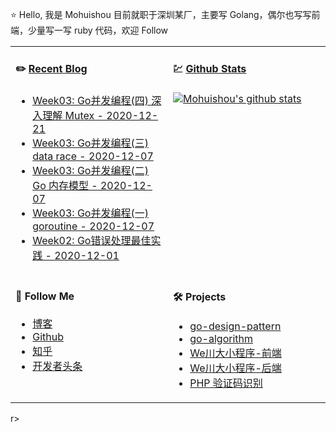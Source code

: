 ⭐ Hello, 我是 Mohuishou 目前就职于深圳某厂，主要写 Golang，偶尔也写写前端，少量写一写 ruby 代码，欢迎 Follow

<table>
  
<tr>
<td valign="top"  width="50%">

#### ✏️ [Recent Blog](https://lailin.xyz)

- [Week03: Go并发编程(四) 深入理解 Mutex - 2020-12-21](https://lailin.xyz/post/go-training-week3-sync.html)
- [Week03: Go并发编程(三) data race - 2020-12-07](https://lailin.xyz/post/go-training-week3-data-race.html)
- [Week03: Go并发编程(二) Go 内存模型 - 2020-12-07](https://lailin.xyz/post/go-training-week3-go-memory-model.html)
- [Week03: Go并发编程(一) goroutine - 2020-12-07](https://lailin.xyz/post/go-training-week3-goroutine.html)
- [Week02: Go错误处理最佳实践 - 2020-12-01](https://lailin.xyz/post/go-training-03.html)

</td>
<td valign="top"  width="50%">

#### 💹 [Github Stats](https://github.com/mohuishou)

[![Mohuishou's github stats](https://github-readme-stats.vercel.app/api?username=mohuishou&count_private=true&show_icons=true)](https://github.com/mohuishou)

</td>
</tr>

<tr>
<td valign="top"  width="50%">

#### 👀 Follow Me

- [博客](https://lailin.xyz)
- [Github](https://github.com/mohuishou)
- [知乎](https://www.zhihu.com/people/mo-hui-shou-76)
- [开发者头条](https://toutiao.io/subjects/387401?f=new)

</td>
<td valign="top"  width="50%">

#### 🛠 Projects

- [go-design-pattern](https://github.com/mohuishou/go-design-pattern)
- [go-algorithm](https://github.com/mohuishou/go-algorithm)
- [We川大小程序-前端](https://github.com/mohuishou/scuplus-wechat)
- [We川大小程序-后端](https://github.com/mohuishou/scuplus-go)
- [PHP 验证码识别](https://github.com/mohuishou/ImageOCR)

</td>
</tr>

</table>r>

</table>